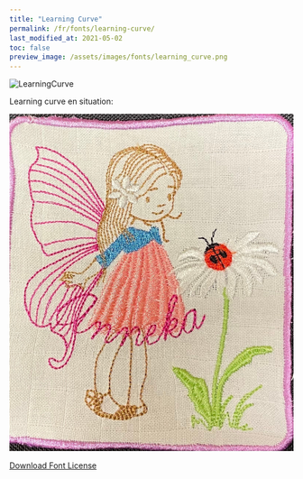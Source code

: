 ```yaml
---
title: "Learning Curve"
permalink: /fr/fonts/learning-curve/
last_modified_at: 2021-05-02
toc: false
preview_image: /assets/images/fonts/learning_curve.png
---
```

![LearningCurve](/assets/images/fonts/learning_curve.png)

Learning curve en situation: 

![LearningCurve2](/assets/images/fonts/learningcurve2.jpg)


[Download Font License](https://github.com/inkstitch/inkstitch/tree/main/fonts/learning_curve/LICENSE)
